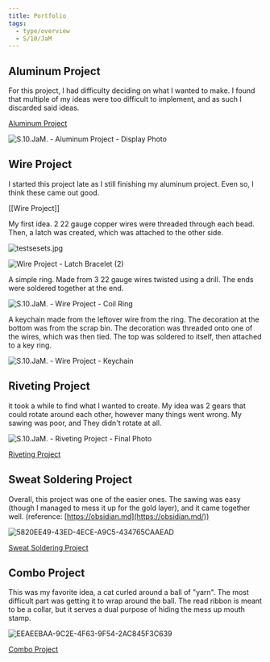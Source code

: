 ```yaml
---
title: Portfolio
tags:
  - type/overview
  - S/10/JaM
---
```


## Aluminum Project

For this project, I had difficulty deciding on what I wanted to make. I found that multiple of my ideas were too difficult to implement, and as such I discarded said ideas.

[Aluminum Project](Aluminum%20Project.md)

![S.10.JaM. - Aluminum Project - Display Photo](media/S.10.JaM.%20-%20Aluminum%20Project%20-%20Display%20Photo.jpeg)

## Wire Project

I started this project late as I still finishing my aluminum project. Even so, I think these came out good.

[[Wire Project]]

My first idea. 2 22 gauge copper wires were threaded through each bead. Then, a latch was created, which was attached to the other side.

![testsesets.jpg](media/testsesets.jpeg)

![Wire Project - Latch Bracelet (2)](media/Latch%20Bracelet%202.jpeg)

A simple ring. Made from 3 22 gauge wires twisted using a drill. The ends were soldered together at the end.

![S.10.JaM. - Wire Project - Coil Ring](media/S.10.JaM.%20-%20Wire%20Project%20-%20Coil%20Ring.jpg)

A keychain made from the leftover wire from the ring. The decoration at the bottom was from the scrap bin. The decoration was threaded onto one of the wires, which was then tied. The top was soldered to itself, then attached to a key ring.

![S.10.JaM. - Wire Project - Keychain](media/S.10.JaM.%20-%20Wire%20Project%20-%20Keychain.jpg)

## Riveting Project

it took a while to find what I wanted to create. My idea was 2 gears that could rotate around each other, however many things went wrong. My sawing was poor, and They didn't rotate at all.

![S.10.JaM. - Riveting Project - Final Photo](media/S.10.JaM.%20-%20Riveting%20Project%20-%20Final%20Photo.jpeg)

[Riveting Project](Riveting%20Project.md)

## Sweat Soldering Project

Overall, this project was one of the easier ones. The sawing was easy (though I managed to mess it up for the gold layer), and it came together well. (reference: [https://obsidian.md](https://obsidian.md/))

![5820EE49-43ED-4ECE-A9C5-434765CAAEAD](media/5820EE49-43ED-4ECE-A9C5-434765CAAEAD.jpeg)

[Sweat Soldering Project](Sweat%20Soldering%20Project.md)

## Combo Project

This was my favorite idea, a cat curled around a ball of "yarn". The most difficult part was getting it to wrap around the ball. The read ribbon is meant to be a collar, but it serves a dual purpose of hiding the mess up mouth stamp.

![EEAEEBAA-9C2E-4F63-9F54-2AC845F3C639](media/EEAEEBAA-9C2E-4F63-9F54-2AC845F3C639.jpeg)

[Combo Project](Combo%20Project.md)